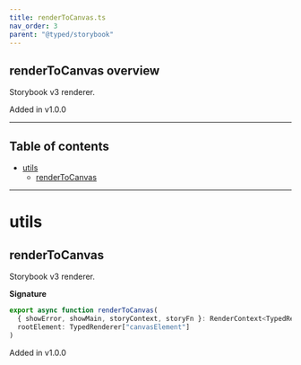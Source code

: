 ```yaml
---
title: renderToCanvas.ts
nav_order: 3
parent: "@typed/storybook"
---
```


## renderToCanvas overview

Storybook v3 renderer.

Added in v1.0.0

---

<h2 class="text-delta">Table of contents</h2>

- [utils](#utils)
  - [renderToCanvas](#rendertocanvas)

---

# utils

## renderToCanvas

Storybook v3 renderer.

**Signature**

```ts
export async function renderToCanvas(
  { showError, showMain, storyContext, storyFn }: RenderContext<TypedRenderer>,
  rootElement: TypedRenderer["canvasElement"]
)
```

Added in v1.0.0
